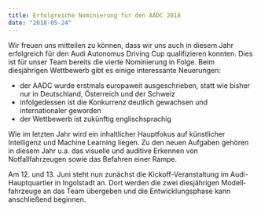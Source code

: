 ```yaml
---
title: Erfolgreiche Nominierung für den AADC 2018
date: "2018-05-24"
---
```


Wir freuen uns mitteilen zu können, dass wir uns auch in diesem Jahr erfolgreich für den Audi Autonomus Driving Cup qualifizieren konnten. Dies ist für unser Team bereits die vierte Nominierung in Folge. Beim diesjährigen Wettbewerb gibt es einige interessante Neuerungen:

* der AADC wurde erstmals europaweit ausgeschrieben, statt wie bisher nur in Deutschland, Österreich und der Schweiz
* infolgedessen ist die Konkurrenz deutlich gewachsen und internationaler geworden
* der Wettbewerb ist zukünftig englischsprachig

<!-- Umso erfreulicher ist es für uns, dass wir die Jury auch dieses Jahr davon überzeugen konnten in die zehn nominierten Teams aufgenommen zu werden. -->

Wie im letzten Jahr wird ein inhaltlicher Hauptfokus auf künstlicher Intelligenz und Machine Learning liegen. Zu den neuen Aufgaben gehören in diesem Jahr u.a. das visuelle und auditive Erkennen von Notfallfahrzeugen sowie das Befahren einer Rampe.

Am 12. und 13. Juni steht nun zunächst die Kickoff-Veranstaltung im Audi-Hauptquartier in Ingolstadt an. Dort werden die  zwei diesjährigen Modell&shy;fahrzeuge an das Team übergeben und die Entwicklungsphase kann anschließend beginnen.